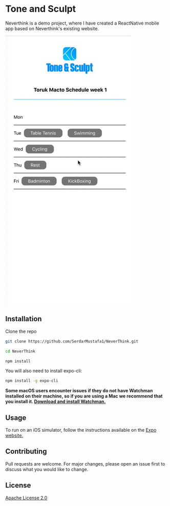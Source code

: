# Tone and Sculpt

Neverthink is a demo project, where I have created a ReactNative mobile app based on Neverthink's existing website.

![App Preview](assets/demo.gif)

## Installation

Clone the repo 

```bash
git clone https://github.com/SerdarMustafa1/NeverThink.git
```

```bash
cd NeverThink
```

```bash
npm install
```

You will also need to install expo-cli:
```bash
npm install -g expo-cli
```

**Some macOS users encounter issues if they do not have Watchman installed on their machine, so if you are using a Mac we recommend that you install it. [Download and install Watchman.](https://facebook.github.io/watchman/docs/install.html)**

## Usage

To run on an iOS simulator, follow the instructions available on the [Expo website.](https://docs.expo.io/versions/v36.0.0/workflow/ios-simulator/)

## Contributing
Pull requests are welcome. For major changes, please open an issue first to discuss what you would like to change.


## License
[Apache License 2.0](https://opensource.org/licenses/Apache-2.0)